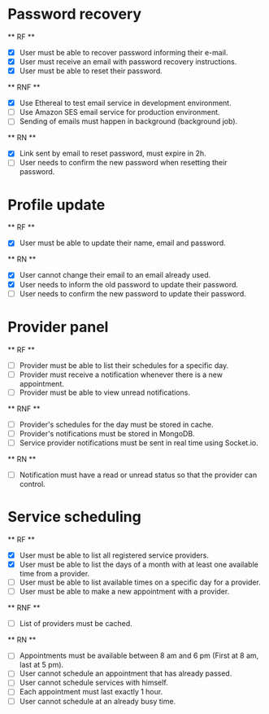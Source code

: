 # Password recovery

** RF **

- [x] User must be able to recover password informing their e-mail.
- [x] User must receive an email with password recovery instructions.
- [x] User must be able to reset their password.

** RNF **

- [x] Use Ethereal to test email service in development environment.
- [ ] Use Amazon SES email service for production environment.
- [ ] Sending of emails must happen in background (background job).

** RN **

- [x] Link sent by email to reset password, must expire in 2h.
- [ ] User needs to confirm the new password when resetting their password.

# Profile update

** RF **

- [x] User must be able to update their name, email and password.

** RN **

- [x] User cannot change their email to an email already used.
- [x] User needs to inform the old password to update their password.
- [ ] User needs to confirm the new password to update their password.

# Provider panel

** RF **

- [ ] Provider must be able to list their schedules for a specific day.
- [ ] Provider must receive a notification whenever there is a new appointment.
- [ ] Provider must be able to view unread notifications.

** RNF **

- [ ] Provider's schedules for the day must be stored in cache.
- [ ] Provider's notifications must be stored in MongoDB.
- [ ] Service provider notifications must be sent in real time using Socket.io.

** RN **

- [ ] Notification must have a read or unread status so that the provider can control.

# Service scheduling

** RF **

- [x] User must be able to list all registered service providers.
- [x] User must be able to list the days of a month with at least one available time from a provider.
- [ ] User must be able to list available times on a specific day for a provider.
- [ ] User must be able to make a new appointment with a provider.

** RNF **

- [ ] List of providers must be cached.

** RN **

- [ ] Appointments must be available between 8 am and 6 pm (First at 8 am, last at 5 pm).
- [ ] User cannot schedule an appointment that has already passed.
- [ ] User cannot schedule services with himself.
- [ ] Each appointment must last exactly 1 hour.
- [ ] User cannot schedule at an already busy time.
